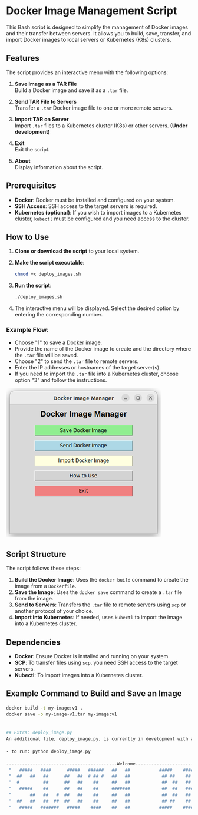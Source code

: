 # Docker Image Management Script

This Bash script is designed to simplify the management of Docker images and their transfer between servers. It allows you to build, save, transfer, and import Docker images to local servers or Kubernetes (K8s) clusters.

## Features

The script provides an interactive menu with the following options:

1. **Save Image as a TAR File**  
   Build a Docker image and save it as a `.tar` file.

2. **Send TAR File to Servers**  
   Transfer a `.tar` Docker image file to one or more remote servers.

3. **Import TAR on Server**  
   Import `.tar` files to a Kubernetes cluster (K8s) or other servers. **(Under development)**

4. **Exit**  
   Exit the script.

5. **About**  
   Display information about the script.

## Prerequisites

- **Docker**: Docker must be installed and configured on your system.
- **SSH Access**: SSH access to the target servers is required.
- **Kubernetes (optional)**: If you wish to import images to a Kubernetes cluster, `kubectl` must be configured and you need access to the cluster.

## How to Use

1. **Clone or download the script** to your local system.

2. **Make the script executable**:
    ```bash
    chmod +x deploy_images.sh
    ```

3. **Run the script**:
    ```bash
    ./deploy_images.sh
    ```

4. The interactive menu will be displayed. Select the desired option by entering the corresponding number.

### Example Flow:

- Choose "1" to save a Docker image.
- Provide the name of the Docker image to create and the directory where the `.tar` file will be saved.
- Choose "2" to send the `.tar` file to remote servers.
- Enter the IP addresses or hostnames of the target server(s).
- If you need to import the `.tar` file into a Kubernetes cluster, choose option "3" and follow the instructions.

![Screen](assets/display.png)


## Script Structure

The script follows these steps:

1. **Build the Docker Image**: Uses the `docker build` command to create the image from a `Dockerfile`.
2. **Save the Image**: Uses the `docker save` command to create a `.tar` file from the image.
3. **Send to Servers**: Transfers the `.tar` file to remote servers using `scp` or another protocol of your choice.
4. **Import into Kubernetes**: If needed, uses `kubectl` to import the image into a Kubernetes cluster.

## Dependencies

- **Docker**: Ensure Docker is installed and running on your system.
- **SCP**: To transfer files using `scp`, you need SSH access to the target servers.
- **Kubectl**: To import images into a Kubernetes cluster.

## Example Command to Build and Save an Image

```bash
docker build -t my-image:v1 .
docker save -o my-image-v1.tar my-image:v1


## Extra: deploy_image.py
An additional file, deploy_image.py, is currently in development with a graphical user interface (GUI) to assist new Docker users in saving their images. This will provide a more user-friendly experience compared to the command-line interface.

- to run: python deploy_image.py

------------------------------------------Welcome-------------------------------------------------------------- 
 "   #####   ####      #####   ######   ##   ##           #####    #######  ######   ####      #####   ##  ## ";
 "  ##   ##   ##      ##   ##  # ## #   ##   ##            ## ##    ##   #   ##  ##   ##      ##   ##  ##  ## ";
 "  #         ##      ##   ##    ##     ##   ##            ##  ##   ## #     ##  ##   ##      ##   ##  ##  ## ";
 "   #####    ##      ##   ##    ##     #######            ##  ##   ####     #####    ##      ##   ##   #### ";
 "       ##   ##   #  ##   ##    ##     ##   ##            ##  ##   ## #     ##       ##   #  ##   ##    ## ";
 "  ##   ##   ##  ##  ##   ##    ##     ##   ##            ## ##    ##   #   ##       ##  ##  ##   ##    ## ";
 "   #####   #######   #####    ####    ##   ##           #####    #######  ####     #######   #####    #### ";
